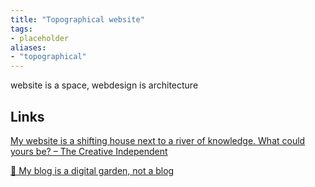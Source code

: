 ```yaml
---
title: "Topographical website"
tags:
- placeholder
aliases:
- "topographical"
---
```


website is a space, webdesign is architecture

## Links

[My website is a shifting house next to a river of knowledge. What could yours be? – The Creative Independent](https://thecreativeindependent.com/essays/laurel-schwulst-my-website-is-a-shifting-house-next-to-a-river-of-knowledge-what-could-yours-be/)

[🌱 My blog is a digital garden, not a blog](https://joelhooks.com/digital-garden/)